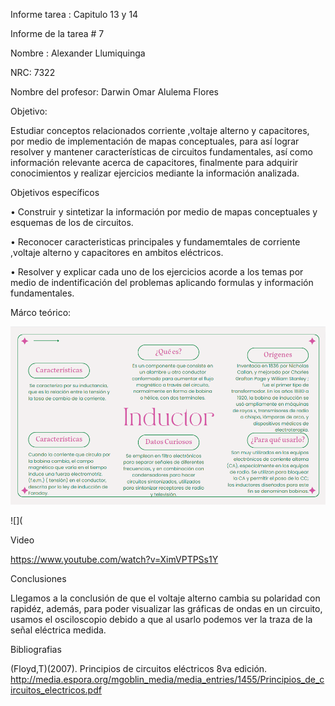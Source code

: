 Informe tarea : Capitulo 13 y 14

Informe de la tarea # 7

Nombre : Alexander Llumiquinga

NRC: 7322

Nombre del profesor: Darwin Omar Alulema Flores

Objetivo:

Estudiar conceptos relacionados corriente ,voltaje alterno y capacitores, por medio de implementación de mapas conceptuales, para así lograr resolver y mantener características de circuitos fundamentales, así como información relevante acerca de capacitores, finalmente para adquirir conocimientos y realizar ejercicios mediante la información analizada.

Objetivos específicos

• Construir y sintetizar la información por medio de mapas conceptuales y esquemas de los de circuitos.

• Reconocer caracteristicas principales y fundamemtales de corriente ,voltaje alterno y capacitores en ambitos eléctricos.

• Resolver y explicar cada uno de los ejercicios acorde a los temas por medio de indentificación del problemas aplicando formulas y información fundamentales.

Márco teórico:

![](https://github.com/Llumiquinga-Alexander/Llumiquinga-Alexander-Informe-7/blob/main/mapa1.png)

![](



Video

https://www.youtube.com/watch?v=XimVPTPSs1Y

Conclusiones

Llegamos a la conclusión de que el voltaje alterno cambia su polaridad con rapidéz, además, para poder visualizar las gráficas de ondas en un circuito, usamos el osciloscopio debido a que al usarlo podemos ver la traza de la señal eléctrica medida.

Bibliografias

(Floyd,T)(2007). Principios de circuitos eléctricos 8va edición. http://media.espora.org/mgoblin_media/media_entries/1455/Principios_de_circuitos_electricos.pdf
